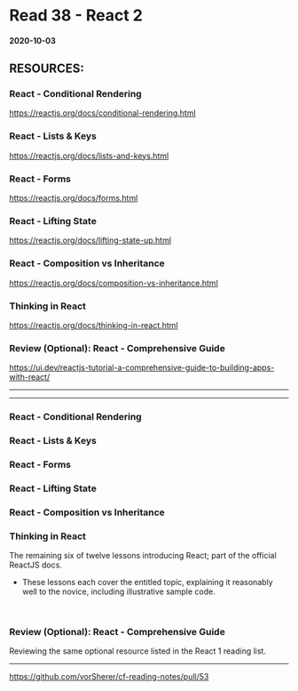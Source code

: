 # Read 38 - React 2

#### 2020-10-03

## RESOURCES:
### React - Conditional Rendering
https://reactjs.org/docs/conditional-rendering.html <br>

### React - Lists & Keys
https://reactjs.org/docs/lists-and-keys.html <br>

### React - Forms
https://reactjs.org/docs/forms.html <br>

### React - Lifting State
https://reactjs.org/docs/lifting-state-up.html <br>

### React - Composition vs Inheritance
https://reactjs.org/docs/composition-vs-inheritance.html <br>

### Thinking in React
https://reactjs.org/docs/thinking-in-react.html <br>

### Review (Optional): React - Comprehensive Guide
https://ui.dev/reactjs-tutorial-a-comprehensive-guide-to-building-apps-with-react/ <br>

---
---

### React - Conditional Rendering
### React - Lists & Keys
### React - Forms
### React - Lifting State
### React - Composition vs Inheritance
### Thinking in React
The remaining six of twelve lessons introducing React; part of the official ReactJS docs. <br>
- These lessons each cover the entitled topic, explaining it reasonably well to the novice, including illustrative sample code.

 <br>

### Review (Optional): React - Comprehensive Guide
Reviewing the same optional resource listed in the React 1 reading list. <br>

---

https://github.com/vorSherer/cf-reading-notes/pull/53
